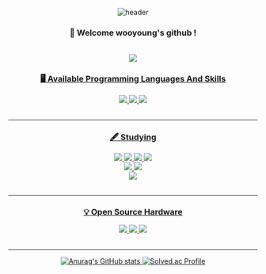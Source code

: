 <div align="center"> 

![header](https://capsule-render.vercel.app/api?type=cylinder&color=BLACK&height=150&section=header&text=JeongWooYoung&fontColor=ffffff&fontSize=35&animation=fadeIn&fontAlignY=55&desc=%20&descAlignY=62&descAlign=62)
### 👋 Welcome wooyoung's github !

 <br/>
 <a href="https://www.notion.so/s-f1659317da504b93a53a1a77cc55eca6" target="_blank"><img src="https://img.shields.io/badge/Notion-000000?style=flat&logo=Notion&logoColor=white"/>

 
  
### 🖥️ Available Programming Languages And Skills
 <img src="https://img.shields.io/badge/C-A8B9CC?style=flat&logo=C&logoColor=white"/>
 <img src="https://img.shields.io/badge/C++-00599C?style=flat&logo=C%2B%2B&logoColor=white"/>
 <img src="https://img.shields.io/badge/Python-3776AB?style=flat&logo=Python&logoColor=white"/>


<br/>
<br/>
  
---
  
### 🖋️ Studying
 <img src="https://img.shields.io/badge/HTML-E34F26?style=flat&logo=HTML5&logoColor=white"/>
 <img src="https://img.shields.io/badge/CSS3-1572B6?style=flat&logo=CSS3&logoColor=white"/>
 <img src="https://img.shields.io/badge/JavaScript-F7DF1E?style=flat&logo=JavaScript&logoColor=white"/>
 <img src="https://img.shields.io/badge/Java-FFFFFF?style=flat&logo=OpenJDK&logoColor=blue"/>
 <br>
 <img src="https://img.shields.io/badge/Spring-6DB33F?style=flat&logo=Spring&logoColor=white"/>
 <img src="https://img.shields.io/badge/Spring Boot-6DB33F?style=flat&logo=Spring Boot&logoColor=white"/>
 <br>
 <img src="https://img.shields.io/badge/Oracle-F80000?style=flat&logo=Oracle&logoColor=white"/>
<br/>
<br/>

---
  
  
### 💡 Open Source Hardware
 <img src="https://img.shields.io/badge/Raspberry Pi-A22846?style=flat&logo=Raspberry Pi&logoColor=white"/>
 <img src="https://img.shields.io/badge/Jetson Nano-76B900?style=flat&logo=NVIDIA&logoColor=white"/>
 <img src="https://img.shields.io/badge/Arduino-00979D?style=flat&logo=Arduino&logoColor=white"/>    
<br/>
<br/>
  
---
  
  
![Anurag's GitHub stats](https://github-readme-stats.vercel.app/api?username=wooyoungman&show_icons=true&theme=radical)  [![Solved.ac Profile](http://mazassumnida.wtf/api/v2/generate_badge?boj=dndud1024)](https://solved.ac/dndud1024/)
</div>
 
